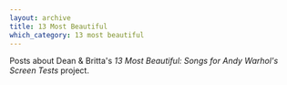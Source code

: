 ```yaml
---
layout: archive
title: 13 Most Beautiful
which_category: 13 most beautiful
---
```

Posts about Dean & Britta's _13 Most Beautiful: Songs for Andy Warhol's Screen Tests_ project.
